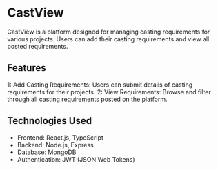# CastView
CastView is a platform designed for managing casting requirements for various projects. Users can add their casting requirements and view all posted requirements.


## Features

1: Add Casting Requirements: Users can submit details of casting requirements for their projects.
2: View Requirements: Browse and filter through all casting requirements posted on the platform.

## Technologies Used

* Frontend: React.js, TypeScript
* Backend: Node.js, Express
* Database: MongoDB
* Authentication: JWT (JSON Web Tokens)



